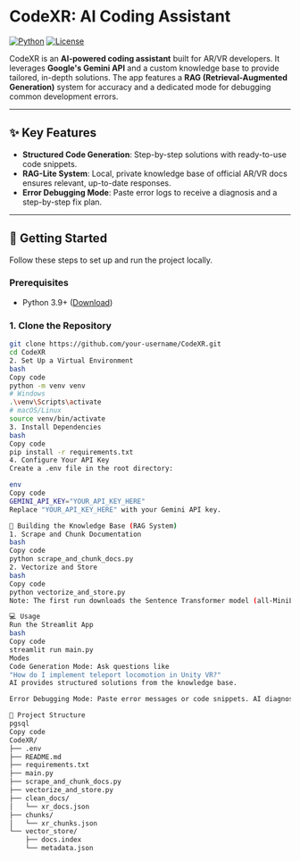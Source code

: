 # CodeXR: AI Coding Assistant

[![Python](https://img.shields.io/badge/python-3.9+-blue)](https://www.python.org/)
[![License](https://img.shields.io/badge/license-MIT-green)](LICENSE)

CodeXR is an **AI-powered coding assistant** built for AR/VR developers. It leverages **Google's Gemini API** and a custom knowledge base to provide tailored, in-depth solutions. The app features a **RAG (Retrieval-Augmented Generation)** system for accuracy and a dedicated mode for debugging common development errors.

---

## ✨ Key Features

- **Structured Code Generation**: Step-by-step solutions with ready-to-use code snippets.  
- **RAG-Lite System**: Local, private knowledge base of official AR/VR docs ensures relevant, up-to-date responses.  
- **Error Debugging Mode**: Paste error logs to receive a diagnosis and a step-by-step fix plan.  

---

## 🚀 Getting Started

Follow these steps to set up and run the project locally.

### Prerequisites

- Python 3.9+ ([Download](https://www.python.org/downloads/))  

### 1. Clone the Repository

```bash
git clone https://github.com/your-username/CodeXR.git
cd CodeXR
2. Set Up a Virtual Environment
bash
Copy code
python -m venv venv
# Windows
.\venv\Scripts\activate
# macOS/Linux
source venv/bin/activate
3. Install Dependencies
bash
Copy code
pip install -r requirements.txt
4. Configure Your API Key
Create a .env file in the root directory:

env
Copy code
GEMINI_API_KEY="YOUR_API_KEY_HERE"
Replace "YOUR_API_KEY_HERE" with your Gemini API key.

🧠 Building the Knowledge Base (RAG System)
1. Scrape and Chunk Documentation
bash
Copy code
python scrape_and_chunk_docs.py
2. Vectorize and Store
bash
Copy code
python vectorize_and_store.py
Note: The first run downloads the Sentence Transformer model (all-MiniLM-L6-v2), which may take a few minutes.

💻 Usage
Run the Streamlit App
bash
Copy code
streamlit run main.py
Modes
Code Generation Mode: Ask questions like
"How do I implement teleport locomotion in Unity VR?"
AI provides structured solutions from the knowledge base.

Error Debugging Mode: Paste error messages or code snippets. AI diagnoses the problem and suggests a step-by-step solution.

📂 Project Structure
pgsql
Copy code
CodeXR/
├── .env
├── README.md
├── requirements.txt
├── main.py
├── scrape_and_chunk_docs.py
├── vectorize_and_store.py
├── clean_docs/
│   └── xr_docs.json
├── chunks/
│   └── xr_chunks.json
└── vector_store/
    ├── docs.index
    └── metadata.json